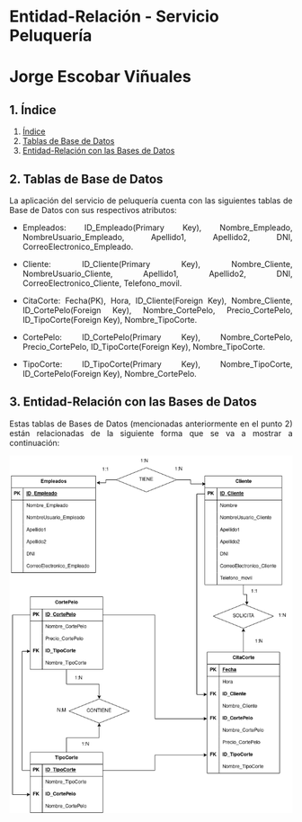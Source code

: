 # **Entidad-Relación - Servicio Peluquería**

# **Jorge Escobar Viñuales**

## **1. Índice**<a name = "id1"></a>
1. [Índice](#id1)<br>
2. [Tablas de Base de Datos](#id2)<br>
3. [Entidad-Relación con las Bases de Datos](#id3)<br>

## **2. Tablas de Base de Datos**<a name="id2"></a>
<div align="justify">
  La aplicación del servicio de peluquería cuenta con las siguientes tablas de Base de Datos con sus respectivos atributos:

  - Empleados: ID_Empleado(Primary Key), Nombre_Empleado, NombreUsuario_Empleado, Apellido1, Apellido2, DNI, CorreoElectronico_Empleado.

  - Cliente: ID_Cliente(Primary Key), Nombre_Cliente, NombreUsuario_Cliente, Apellido1, Apellido2, DNI, CorreoElectronico_Cliente, Telefono_movil.

  - CitaCorte: Fecha(PK), Hora, ID_Cliente(Foreign Key), Nombre_Cliente, ID_CortePelo(Foreign Key), Nombre_CortePelo, Precio_CortePelo, ID_TipoCorte(Foreign Key), Nombre_TipoCorte.

  - CortePelo: ID_CortePelo(Primary Key), Nombre_CortePelo, Precio_CortePelo, ID_TipoCorte(Foreign Key), Nombre_TipoCorte.

  - TipoCorte: ID_TipoCorte(Primary Key), Nombre_TipoCorte, ID_CortePelo(Foreign Key), Nombre_CortePelo.
</div>
  
## **3. Entidad-Relación con las Bases de Datos**<a name="id3"></a>
<div align="justify">
  Estas tablas de Bases de Datos (mencionadas anteriormente en el punto 2) están relacionadas de la siguiente forma que se va a mostrar a continuación:
  
  
  ![](https://github.com/Jorgeev27/Servicio-Peluqueria/blob/main/doc/entidad_relacion/DrawIO/Entidad-Relacion.png)
</div>
